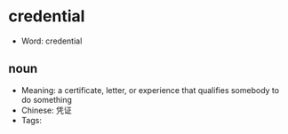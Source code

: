 # credential

- Word: credential

## noun

- Meaning: a certificate, letter, or experience that qualifies somebody to do something
- Chinese: 凭证
- Tags: 

